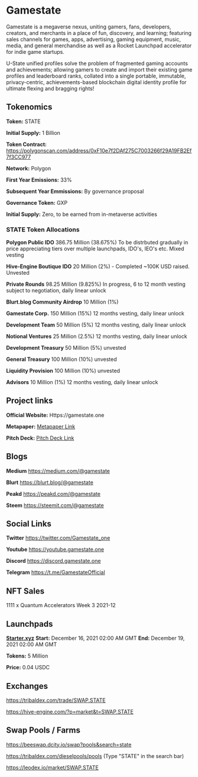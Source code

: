 # Gamestate
Gamestate is a megaverse nexus, uniting gamers, fans, developers, creators, and merchants in a place of fun, discovery, and learning; featuring sales channels for games, apps, advertising, gaming equipment, music, media, and general merchandise as well as a Rocket Launchpad accelerator for indie game startups.

U-State unified profiles solve the problem of fragmented gaming accounts and achievements; allowing gamers to create and import their existing game profiles and leaderboard ranks, collated into a single portable, immutable, privacy-centric, achievements-based blockchain digital identity profile for ultimate flexing and bragging rights!

## Tokenomics

**Token:** STATE

**Initial Supply:** 1 Billion

**Token Contract:** https://polygonscan.com/address/0xF10e7f2DAf275C7003266f29A19FB2Ef7f3CC977

**Network:** Polygon

**First Year Emissions:** 33%

**Subsequent Year Emmissions:** By governance proposal  

**Governance Token:** GXP

**Initial Supply:** Zero, to be earned from in-metaverse activities

### STATE Token Allocations

**Polygon Public IDO** 386.75 Million (38.675%)
To be distrbuted gradually in price appreciating tiers over multiple launchpads, IDO's, IEO's etc. Mixed vesting

**Hive-Engine Boutique IDO** 20 Million (2%) - Completed ~100K USD raised. Unvested

**Private Rounds** 98.25 Million (9.825%)
In progress, 6 to 12 month vesting subject to negotiation, daily linear unlock

**Blurt.blog Community Airdrop** 10 Million (1%)

**Gamestate Corp.** 150 Million (15%) 12 months vesting, daily linear unlock

**Development Team** 50 Million (5%) 12 months vesting, daily linear unlock

**Notional Ventures** 25 Million (2.5%) 12 months vesting, daily linear unlock

**Development Treasury** 50 Million (5%) unvested

**General Treasury** 100 Million (10%) unvested

**Liquidity Provision** 100 Million (10%) unvested

**Advisors** 10 Million (1%) 12 months vesting, daily linear unlock

## Project links
**Official Website:** Https://gamestate.one

**Metapaper:** [Metapaper Link](https://s3.ap-southeast-1.amazonaws.com/defiforyou.uk/Gamestate-metapaper-20211208.pdf)

**Pitch Deck:** [Pitch Deck Link](https://docs.google.com/presentation/d/1RnP4BVUzkm8dxNpl9WijcnW4WF5uRqzt/present?slide=id.p1)

## Blogs

**Medium** https://medium.com/@gamestate

**Blurt** https://blurt.blog/@gamestate

**Peakd** https://peakd.com/@gamestate

**Steem** https://steemit.com/@gamestate

## Social Links
**Twitter** https://twitter.com/Gamestate_one

**Youtube** https://youtube.gamestate.one

**Discord** https://discord.gamestate.one

**Telegram** https://t.me/GamestateOfficial

## NFT Sales

1111 x Quantum Accelerators
Week 3 2021-12

## Launchpads

**[Starter.xyz](https://starter.investments/#/pool/33)**
**Start:** December 16, 2021 02:00 AM GMT
**End:** December 19, 2021 02:00 AM GMT

**Tokens:** 5 Million

**Price:** 0.04 USDC

## Exchanges

https://tribaldex.com/trade/SWAP.STATE

https://hive-engine.com/?p=market&t=SWAP.STATE

## Swap Pools / Farms

https://beeswap.dcity.io/swap?pools&search=state

https://tribaldex.com/dieselpools/pools (Type "STATE" in the search bar)

https://leodex.io/market/SWAP.STATE
